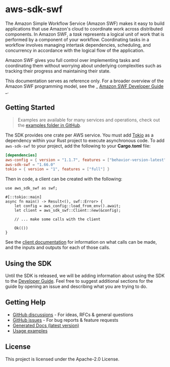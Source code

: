 # aws-sdk-swf

The Amazon Simple Workflow Service (Amazon SWF) makes it easy to build applications that use Amazon's cloud to coordinate work across distributed components. In Amazon SWF, a _task_ represents a logical unit of work that is performed by a component of your workflow. Coordinating tasks in a workflow involves managing intertask dependencies, scheduling, and concurrency in accordance with the logical flow of the application.

Amazon SWF gives you full control over implementing tasks and coordinating them without worrying about underlying complexities such as tracking their progress and maintaining their state.

This documentation serves as reference only. For a broader overview of the Amazon SWF programming model, see the _ [Amazon SWF Developer Guide](https://docs.aws.amazon.com/amazonswf/latest/developerguide/) _.

## Getting Started

> Examples are available for many services and operations, check out the
> [examples folder in GitHub](https://github.com/awslabs/aws-sdk-rust/tree/main/examples).

The SDK provides one crate per AWS service. You must add [Tokio](https://crates.io/crates/tokio)
as a dependency within your Rust project to execute asynchronous code. To add `aws-sdk-swf` to
your project, add the following to your **Cargo.toml** file:

```toml
[dependencies]
aws-config = { version = "1.1.7", features = ["behavior-version-latest"] }
aws-sdk-swf = "1.66.0"
tokio = { version = "1", features = ["full"] }
```

Then in code, a client can be created with the following:

```rust,no_run
use aws_sdk_swf as swf;

#[::tokio::main]
async fn main() -> Result<(), swf::Error> {
    let config = aws_config::load_from_env().await;
    let client = aws_sdk_swf::Client::new(&config);

    // ... make some calls with the client

    Ok(())
}
```

See the [client documentation](https://docs.rs/aws-sdk-swf/latest/aws_sdk_swf/client/struct.Client.html)
for information on what calls can be made, and the inputs and outputs for each of those calls.

## Using the SDK

Until the SDK is released, we will be adding information about using the SDK to the
[Developer Guide](https://docs.aws.amazon.com/sdk-for-rust/latest/dg/welcome.html). Feel free to suggest
additional sections for the guide by opening an issue and describing what you are trying to do.

## Getting Help

* [GitHub discussions](https://github.com/awslabs/aws-sdk-rust/discussions) - For ideas, RFCs & general questions
* [GitHub issues](https://github.com/awslabs/aws-sdk-rust/issues/new/choose) - For bug reports & feature requests
* [Generated Docs (latest version)](https://awslabs.github.io/aws-sdk-rust/)
* [Usage examples](https://github.com/awslabs/aws-sdk-rust/tree/main/examples)

## License

This project is licensed under the Apache-2.0 License.

